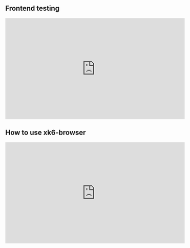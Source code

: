 ## Frontend testing

<iframe width="560" height="315" src="https://www.youtube.com/embed/ve7Rg0MUZ0g" title="YouTube video player" frameborder="0" allow="accelerometer; autoplay; clipboard-write; encrypted-media; gyroscope; picture-in-picture" allowfullscreen></iframe>


## How to use xk6-browser
<iframe width="560" height="315" src="https://www.youtube.com/embed/Y4qDAaJgxV0" title="YouTube video player" frameborder="0" allow="accelerometer; autoplay; clipboard-write; encrypted-media; gyroscope; picture-in-picture" allowfullscreen></iframe>
